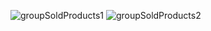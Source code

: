 ![groupSoldProducts1](https://github.com/mondalsudipta/LeetCode-Practice-Solutions/assets/69045975/d271a50a-3de9-4127-87db-4b3ed470f7a9)
![groupSoldProducts2](https://github.com/mondalsudipta/LeetCode-Practice-Solutions/assets/69045975/db6af966-3071-4935-916e-e3fa1fe7c8e7)

